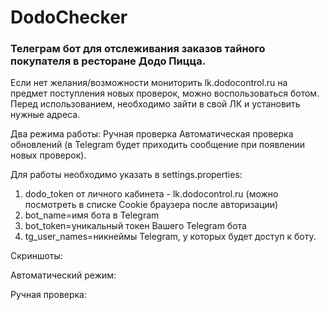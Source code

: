 # DodoChecker

### Телеграм бот для отслеживания заказов тайного покупателя в ресторане Додо Пицца. 

Если нет желания/возможности мониторить lk.dodocontrol.ru на предмет поступления новых проверок, можно воспользоваться ботом.
Перед использованием, необходимо зайти в свой ЛК и установить нужные адреса. 

Два режима работы:
Ручная проверка
Автоматическая проверка обновлений (в Telegram будет приходить сообщение при появлении новых проверок).

Для работы необходимо указать в settings.properties:
1. dodo_token  от личного кабинета - lk.dodocontrol.ru (можно посмотреть в списке Cookie браузера после авторизации)
2. bot_name=имя бота в Telegram
3. bot_token=уникальный токен Вашего Telegram бота
4. tg_user_names=никнеймы Telegram, у которых будет доступ к боту.

Скриншоты:

Автоматический режим:

Ручная проверка:

